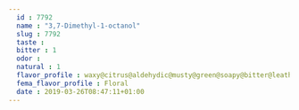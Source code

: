 ```yaml
---
  id : 7792
  name : "3,7-Dimethyl-1-octanol"
  slug : 7792
  taste : 
  bitter : 1
  odor : 
  natural : 1
  flavor_profile : waxy@citrus@aldehydic@musty@green@soapy@bitter@leathery
  fema_flavor_profile : Floral
  date : 2019-03-26T08:47:11+01:00
---
```



